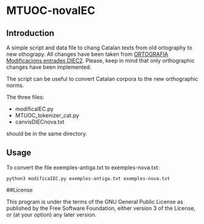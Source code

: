 MTUOC-novaIEC
=============

## Introduction

A simple script and data file to chang Catalan texts from old ortography to new othograpy. All changes have been taken from [ORTOGRAFIA Modificacions entrades DIEC2](https://www.iec.cat/llengua/documents/ORTOGRAFIA-Modificacions%20entrades%20DIEC2.pdf). Please, keep in mind that only orthographic changes have been implemented.

The script can be useful to convert Catalan corpora to the new orthographic norms.

The three files:

- modificaIEC.py
- MTUOC_tokenizer_cat.py
- canvisDIECnova.txt

should be in the same directory.

## Usage

To convert the file exemples-antiga.txt to exemples-nova.txt:

```
python3 modificaIEC.py exemples-antiga.txt exemples-nova.txt
```

##License

This program is under the terms of the GNU General Public License as published by the Free Software Foundation, either version 3 of the License, or (at your option) any later version.
